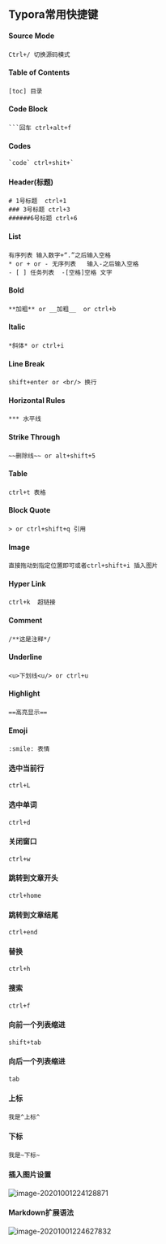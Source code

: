 ## Typora常用快捷键

#### Source Mode

```
Ctrl+/ 切换源码模式
```

#### Table of Contents

```
[toc] 目录
```

#### Code Block

```
​```回车 ctrl+alt+f
```

#### Codes

```
`code` ctrl+shit+`
```

#### Header(标题)

```
# 1号标题  ctrl+1
### 3号标题 ctrl+3
######6号标题 ctrl+6
```

#### List

```
有序列表 输入数字+“.”之后输入空格
* or + or - 无序列表   输入-之后输入空格
- [ ] 任务列表  -[空格]空格 文字
```

#### Bold

```
**加粗** or __加粗__  or ctrl+b
```

#### Italic

```
*斜体* or ctrl+i
```

#### Line Break

```
shift+enter or <br/> 换行
```

#### Horizontal Rules

```
*** 水平线
```

#### Strike Through

```
~~删除线~~ or alt+shift+5
```

#### Table

```
ctrl+t 表格
```

#### Block Quote

```
> or ctrl+shift+q 引用
```

#### Image

```
直接拖动到指定位置即可或者ctrl+shift+i 插入图片
```

#### Hyper Link

```
ctrl+k  超链接
```

#### Comment

```
/**这是注释*/
```

#### Underline

```
<u>下划线<u/> or ctrl+u
```

#### Highlight

```
==高亮显示== 
```

#### Emoji

```
:smile: 表情
```

#### 选中当前行

```
ctrl+L
```

#### 选中单词

```
ctrl+d
```

#### 关闭窗口

```
ctrl+w
```

#### 跳转到文章开头

```
ctrl+home
```

#### 跳转到文章结尾

```
ctrl+end
```

#### 替换

```
ctrl+h
```

#### 搜索

```
ctrl+f
```

#### 向前一个列表缩进

```
shift+tab
```

#### 向后一个列表缩进

```
tab
```

#### 上标

~~~
我是^上标^
~~~

#### 下标

~~~
我是~下标~
~~~

#### 插入图片设置

![image-20201001224128871](assets/Typora常用快捷键/image-20201001224128871.png)

#### Markdown扩展语法

![image-20201001224627832](assets/Typora常用快捷键/image-20201001224627832.png)